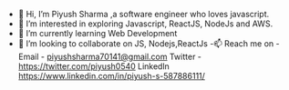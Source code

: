 - 👋 Hi, I’m Piyush Sharma ,a software engineer who loves javascript.
- 👀 I’m interested in  exploring Javascript, ReactJS, NodeJs and AWS.
- 🌱 I’m currently learning Web Development
- 💞️ I’m looking to collaborate on JS, Nodejs,ReactJs
-📫 Reach me on -
Email - piyushsharma70141@gmail.com
Twitter - https://twitter.com/piyush0540
Linkedln https://www.linkedin.com/in/piyush-s-587886111/

<!---
piyushSharma97/piyushSharma97 is a ✨ special ✨ repository because its `README.md` (this file) appears on your GitHub profile.
You can click the Preview link to take a look at your changes.
--->
